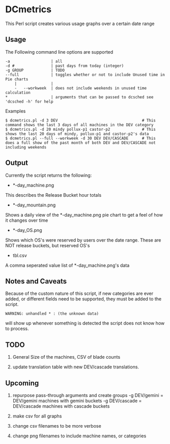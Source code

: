 DCmetrics
=============

This Perl script creates various usage graphs over a certain date range

Usage
-------

The Following command line options are supported

	-a 					| all
	-d #  				| past days from today (integer)
	-g GROUP			| TODO
	--full				| toggles whether or not to include Unused time in Pie charts
		|				|
		-	--workweek	| does not include weekends in unused time calculation
	*					| arguments that can be passed to dcsched see 'dcsched -h' for help

Examples

	$ dcmetrics.pl -d 3 DEV										# This command shows the last 3 days of all machines in the DEV category
	$ dcmetrics.pl -d 20 mindy pollux-p1 castor-p2 				# This shows the last 20 days of mindy, pollux-p1 and castor-p2's data
	$ dcmetrics.pl --full --workweek -d 30 DEV DEV/CASCADE 		# This does a full show of the past month of both DEV and DEV/CASCADE not including weekends

Output
-------

Currently the script returns the following:

* *-day_machine.png

This describes the Release Bucket hour totals

* *-day_mountain.png

Shows a daily view of the *-day_machine.png pie chart to get a feel of how it changes over time

* *-day_OS.png

Shows which OS's were reserved by users over the date range. These are NOT release buckets, but reserved OS's

* tbl.csv

A comma seperated value list of *-day_machine.png's data

Notes and Caveats
-------
Because of the custom nature of this script, if new categories are ever added, or different fields need to be supported, they must be added to the script. 

	WARNING: unhandled * : (the unknown data)
	
will show up whenever something is detected the script does not know how to process. 

TODO
------------

1. General Size of the machines, CSV of blade counts

2. update translation table with new DEV/cascade translations. 

Upcoming
------------

1. repurpose pass-through arguments and create groups 
	-g DEV/gemini  = DEV/gemini machines with gemini buckets
	-g DEV/cascade = DEV/cascade machines with cascade buckets
	
2. make csv for all graphs
3. change csv filenames to be more verbose
4. change png filenames to include machine names, or categories
 





